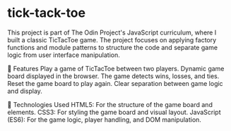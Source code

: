 # tick-tack-toe
This project is part of The Odin Project's JavaScript curriculum, where I built a classic TicTacToe game. The project focuses on applying factory functions and module patterns to structure the code and separate game logic from user interface manipulation.

🌟 Features
Play a game of TicTacToe between two players.
Dynamic game board displayed in the browser.
The game detects wins, losses, and ties.
Reset the game board to play again.
Clear separation between game logic and display.

🚀 Technologies Used
HTML5: For the structure of the game board and elements.
CSS3: For styling the game board and visual layout.
JavaScript (ES6): For the game logic, player handling, and DOM manipulation.